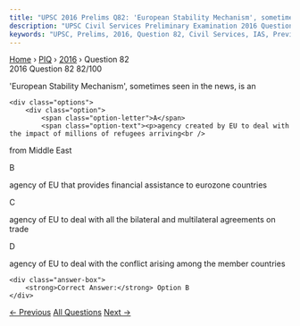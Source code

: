 ```yaml
---
title: "UPSC 2016 Prelims Q82: 'European Stability Mechanism', sometimes seen in the news,..."
description: "UPSC Civil Services Preliminary Examination 2016 Question 82 with options and answer"
keywords: "UPSC, Prelims, 2016, Question 82, Civil Services, IAS, Previous Year Questions"
---
```


<nav class="breadcrumb">
    <a href="../../">Home</a>
    <span>›</span>
    <a href="../">PIQ</a>
    <span>›</span>
    <a href="./">2016</a>
    <span>›</span>
    <span>Question 82</span>
</nav>

<div class="question-header">
    <div class="question-meta">
        <span class="year-badge">2016</span>
        <span class="question-number">Question 82</span>
        <span class="progress">82/100</span>
    </div>
    <div class="progress-bar">
        <div class="progress-fill" style="width: 82.0%"></div>
    </div>
</div>

<div class="question-content">
    <div class="question-text">
        <p>'European Stability Mechanism', sometimes seen in the news, is an</p>
    </div>
    
    <div class="options">
        <div class="option">
            <span class="option-letter">A</span>
            <span class="option-text"><p>agency created by EU to deal with the impact of millions of refugees arriving<br />
from Middle East</p></span>
        </div>
        <div class="option correct">
            <span class="option-letter">B</span>
            <span class="option-text"><p>agency of EU that provides financial assistance to eurozone countries</p></span>
        </div>
        <div class="option">
            <span class="option-letter">C</span>
            <span class="option-text"><p>agency of EU to deal with all the bilateral and multilateral agreements on<br />
trade</p></span>
        </div>
        <div class="option">
            <span class="option-letter">D</span>
            <span class="option-text"><p>agency of EU to deal with the conflict arising among the member countries</p></span>
        </div>
    </div>

    <div class="answer-box">
        <strong>Correct Answer:</strong> Option B
    </div>
</div>

<div class="question-nav">
    <a href="../q081-consider-the-following-statements-1-the-internatio/" class="nav-btn prev">← Previous</a>
    <a href="../" class="nav-btn center">All Questions</a>
    <a href="../q083-which-of-the-following-isare-the-advantage-advanta/" class="nav-btn next">Next →</a>
</div>
